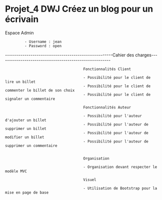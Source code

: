 # Projet_4 DWJ Créez un blog pour un écrivain 

Espace Admin
                                            
             - Username : jean
             - Password : open          
                               

-------------------------------------------------------Cahier des charges---------------------------------------------------------
                                        
                                        
                                        Fonctionnalités Client
                                            
                                        - Possibilité pour le client de lire un billet
                                        - Possibilité pour le client de commenter le billet de son choix          
                                        - Possibilité pour le client de signaler un commentaire              
                                                       
                                        Fonctionnalités Auteur
                                                      
                                        - Possibilité pour l'auteur d'ajouter un billet
                                        - Possibilité pour l'auteur de supprimer un billet
                                        - Possibilité pour l'auteur de modifier un billet
                                        - Possibilité pour l'auteur de supprimer un commentaire             
                                                          
                                                          
                                        Organisation 
                                                       
                                        - Organisation devant respecter le modèle MVC              
                                                
                                        Visuel
                                                       
                                        - Utilisation de Bootstrap pour la mise en page de base
                                        
                                        
